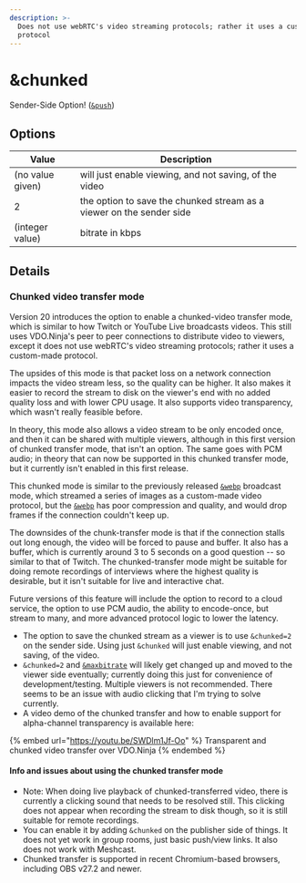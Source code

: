 ```yaml
---
description: >-
  Does not use webRTC's video streaming protocols; rather it uses a custom-made
  protocol
---
```


# \&chunked

Sender-Side Option! ([`&push`](../source-settings/push.md))

## Options

| Value            | Description                                                          |
| ---------------- | -------------------------------------------------------------------- |
| (no value given) | will just enable viewing, and not saving, of the video               |
| 2                | the option to save the chunked stream as a viewer on the sender side |
| (integer value)  | bitrate in kbps                                                      |

## Details

### Chunked video transfer mode

Version 20 introduces the option to enable a chunked-video transfer mode, which is similar to how Twitch or YouTube Live broadcasts videos. This still uses VDO.Ninja's peer to peer connections to distribute video to viewers, except it does not use webRTC's video streaming protocols; rather it uses a custom-made protocol.

The upsides of this mode is that packet loss on a network connection impacts the video stream less, so the quality can be higher. It also makes it easier to record the stream to disk on the viewer's end with no added quality loss and with lower CPU usage. It also supports video transparency, which wasn't really feasible before.

In theory, this mode also allows a video stream to be only encoded once, and then it can be shared with multiple viewers, although in this first version of chunked transfer mode, that isn't an option. The same goes with PCM audio; in theory that can now be supported in this chunked transfer mode, but it currently isn't enabled in this first release.

This chunked mode is similar to the previously released [`&webp`](../advanced-settings/view-parameters/webp.md) broadcast mode, which streamed a series of images as a custom-made video protocol, but the [`&webp`](../advanced-settings/view-parameters/webp.md) has poor compression and quality, and would drop frames if the connection couldn't keep up.

The downsides of the chunk-transfer mode is that if the connection stalls out long enough, the video will be forced to pause and buffer. It also has a buffer, which is currently around 3 to 5 seconds on a good question -- so similar to that of Twitch. The chunked-transfer mode might be suitable for doing remote recordings of interviews where the highest quality is desirable, but it isn't suitable for live and interactive chat.&#x20;

Future versions of this feature will include the option to record to a cloud service, the option to use PCM audio, the ability to encode-once, but stream to many, and more advanced protocol logic to lower the latency.

* The option to save the chunked stream as a viewer is to use `&chunked=2` on the sender side. Using just `&chunked` will just enable viewing, and not saving, of the video.
* `&chunked=2` and [`&maxbitrate`](../advanced-settings/video-parameters/and-maxvideobitrate.md) will likely get changed up and moved to the viewer side eventually; currently doing this just for convenience of development/testing. Multiple viewers is not recommended. There seems to be an issue with audio clicking that I'm trying to solve currently.
* A video demo of the chunked transfer and how to enable support for alpha-channel transparency is available here:

{% embed url="https://youtu.be/SWDlm1Jf-Oo" %}
Transparent and chunked video transfer over VDO.Ninja
{% endembed %}

#### Info and issues about using the chunked transfer mode

* Note: When doing live playback of chunked-transferred video, there is currently a clicking sound that needs to be resolved still. This clicking does not appear when recording the stream to disk though, so it is still suitable for remote recordings.
* You can enable it by adding `&chunked` on the publisher side of things. It does not yet work in group rooms, just basic push/view links. It also does not work with Meshcast.
* Chunked transfer is supported in recent Chromium-based browsers, including OBS v27.2 and newer.
